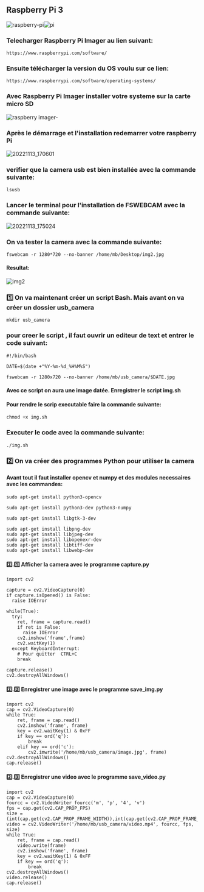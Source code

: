 ## Raspberry Pi 3
![raspberry-pi](https://user-images.githubusercontent.com/94937166/201797873-60729e0b-8216-4cc5-9c27-5c739f70e668.jpg)![pi](https://user-images.githubusercontent.com/94937166/201799744-9e9f9912-854b-4ebe-8ff3-5aa4cf9142b6.jpg)

### Telecharger Raspberry Pi Imager au lien suivant:
```
https://www.raspberrypi.com/software/
```
### Ensuite télécharger la version du OS voulu sur ce lien:
```
https://www.raspberrypi.com/software/operating-systems/
```
### Avec Raspberry Pi Imager installer votre systeme sur la carte micro SD

![raspberry imager-](https://user-images.githubusercontent.com/94937166/201798922-fcd07dc3-8e36-4488-bf0f-b6a7610868c4.jpg)

### Après le démarrage et l'installation redemarrer votre raspberry Pi
![20221113_170601](https://user-images.githubusercontent.com/94937166/201800605-1b71da08-59c0-4b0c-8b96-835b406cf625.jpg)
### verifier que la camera usb est bien installée avec la commande suivante:
```
lsusb
```
### Lancer le terminal pour l'installation de FSWEBCAM avec la commande suivante:

![20221113_175024](https://user-images.githubusercontent.com/94937166/201801252-dcf56b0b-b594-44c4-bd70-36b3553eae4a.jpg)

### On va tester la camera avec la commande suivante:
```
fswebcam -r 1280*720 --no-banner /home/mb/Desktop/img2.jpg
```
#### Resultat:
![img2](https://user-images.githubusercontent.com/94937166/201802182-568cf39e-1808-4237-83b9-253cb7de0e13.jpg)
### 1️⃣ On va maintenant créer un script Bash. Mais avant on va créer un dossier usb_camera
```
mkdir usb_camera
```
### pour creer le script , il faut ouvrir un editeur de text et entrer le code suivant:
```
#!/bin/bash

DATE=$(date +"%Y-%m-%d_%H%M%S")

fswebcam -r 1280x720 --no-banner /home/mb/usb_camera/$DATE.jpg
```
#### Avec ce script on aura une image datée. Enregistrer le script img.sh 
#### Pour rendre le scrip executable faire la commande suivante:
```
chmod +x img.sh
```
### Executer le code avec la commande suivante:
```
./img.sh
```
### 2️⃣ On va créer des programmes Python pour utiliser la camera
#### Avant tout il faut installer opencv et numpy et des modules necessaires avec les commandes:
```
sudo apt-get install python3-opencv
```
```
sudo apt-get install python3-dev python3-numpy
```
```
sudo apt-get install libgtk-3-dev
```
```
sudo apt-get install libpng-dev
sudo apt-get install libjpeg-dev
sudo apt-get install libopenexr-dev
sudo apt-get install libtiff-dev
sudo apt-get install libwebp-dev
```
#### 2️⃣.1️⃣ Afficher la camera avec le programme capture.py
```
import cv2

capture = cv2.VideoCapture(0)
if capture.isOpened() is False:
  raise IOError

while(True):
  try:
    ret, frame = capture.read()
    if ret is False:
      raise IOError
    cv2.imshow('frame',frame)
    cv2.waitKey(1)
  except KeyboardInterrupt:
    # Pour quitter  CTRL+C
    break

capture.release()
cv2.destroyAllWindows()
```
#### 2️⃣.2️⃣ Enregistrer une image avec le programme save_img.py
```
import cv2
cap = cv2.VideoCapture(0)
while True:
    ret, frame = cap.read()
    cv2.imshow('frame', frame)
    key = cv2.waitKey(1) & 0xFF
    if key == ord('q'):
        break
    elif key == ord('c'):
        cv2.imwrite('/home/mb/usb_camera/image.jpg', frame)
cv2.destroyAllWindows()
cap.release()
```
#### 2️⃣.3️⃣ Enregistrer une video avec le programme save_video.py
```
import cv2
cap = cv2.VideoCapture(0)
fourcc = cv2.VideoWriter_fourcc('m', 'p', '4', 'v')
fps = cap.get(cv2.CAP_PROP_FPS)
size = (int(cap.get(cv2.CAP_PROP_FRAME_WIDTH)),int(cap.get(cv2.CAP_PROP_FRAME_HEIGHT)))
video = cv2.VideoWriter('/home/mb/usb_camera/video.mp4', fourcc, fps, size)
while True:
    ret, frame = cap.read()
    video.write(frame)
    cv2.imshow('frame', frame)
    key = cv2.waitKey(1) & 0xFF
    if key == ord('q'):
        break
cv2.destroyAllWindows()
video.release()
cap.release()
```
